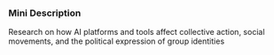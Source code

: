 ### Mini Description

Research on how AI platforms and tools affect collective action, social movements, and the political expression of group identities
